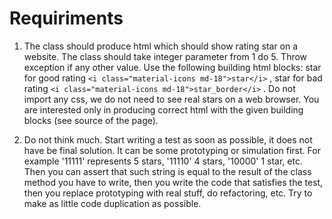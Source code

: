 # Requiriments

1. The class should produce html which should show rating star on a website. The class should take integer parameter from 1 do 5. Throw exception if any other value. Use the following building html blocks: star for good rating `<i class="material-icons md-18">star</i>` , star for bad rating `<i class="material-icons md-18">star_border</i>` . Do not import any css, we do not need to see real stars on a web browser. You are interested only in producing correct html with the given building blocks (see source of the page).

2. Do not think much. Start writing a test as soon as possible, it does not have be final solution. It can be some prototyping or simulation first. For example '11111' represents 5 stars, '11110' 4 stars, '10000' 1 star, etc.  Then you can assert that such string is equal to the result of the class method you have to write, then you write the code that satisfies the test, then you replace prototyping with real stuff, do refactoring, etc. Try to make as little code duplication as possible.
